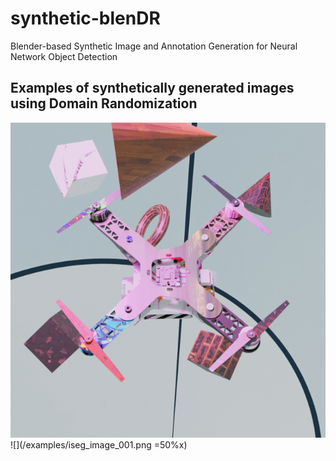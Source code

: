 # synthetic-blenDR
 Blender-based Synthetic Image and Annotation Generation for Neural Network Object Detection

 ## Examples of synthetically generated images using Domain Randomization

 ![](/examples/rgb_image_001.png)  ![](/examples/iseg_image_001.png =50%x)

